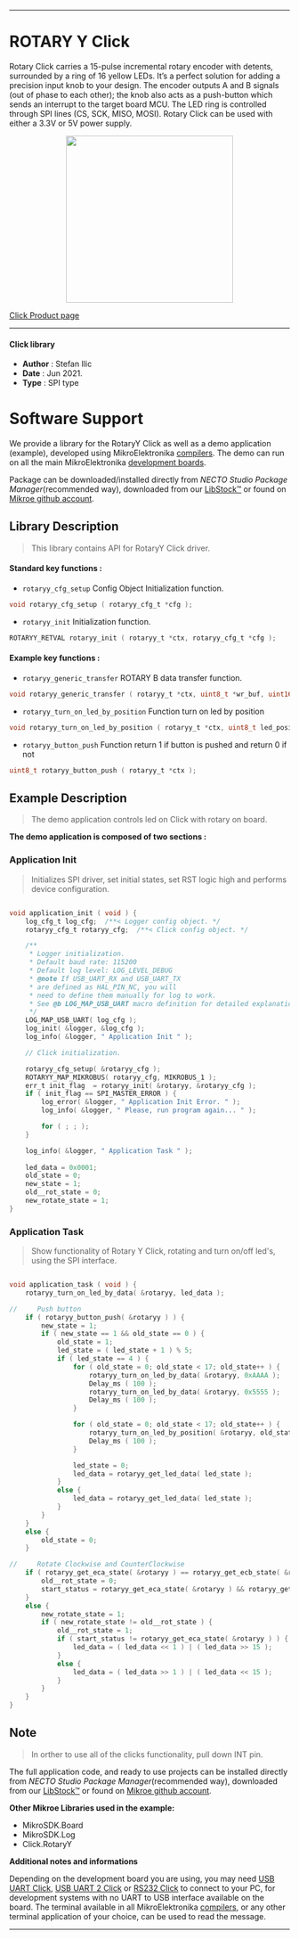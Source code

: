 
---
# ROTARY Y Click

Rotary Click carries a 15-pulse incremental rotary encoder with detents, surrounded by a ring of 16 yellow LEDs. It’s a perfect solution for adding a precision input knob to your design. The encoder outputs A and B signals (out of phase to each other); the knob also acts as a push-button which sends an interrupt to the target board MCU. The LED ring is controlled through SPI lines (CS, SCK, MISO, MOSI). Rotary Click can be used with either a 3.3V or 5V power supply.

<p align="center">
  <img src="https://download.mikroe.com/images/click_for_ide/rotaryy_click.png" height=300px>
</p>

[Click Product page](https://www.mikroe.com/rotary-y-click)

---


#### Click library

- **Author**        : Stefan Ilic
- **Date**          : Jun 2021.
- **Type**          : SPI type


# Software Support

We provide a library for the RotaryY Click
as well as a demo application (example), developed using MikroElektronika
[compilers](https://www.mikroe.com/necto-studio).
The demo can run on all the main MikroElektronika [development boards](https://www.mikroe.com/development-boards).

Package can be downloaded/installed directly from *NECTO Studio Package Manager*(recommended way), downloaded from our [LibStock&trade;](https://libstock.mikroe.com) or found on [Mikroe github account](https://github.com/MikroElektronika/mikrosdk_click_v2/tree/master/clicks).

## Library Description

> This library contains API for RotaryY Click driver.

#### Standard key functions :

- `rotaryy_cfg_setup` Config Object Initialization function.
```c
void rotaryy_cfg_setup ( rotaryy_cfg_t *cfg );
```

- `rotaryy_init` Initialization function.
```c
ROTARYY_RETVAL rotaryy_init ( rotaryy_t *ctx, rotaryy_cfg_t *cfg );
```

#### Example key functions :

- `rotaryy_generic_transfer` ROTARY B data transfer function.
```c
void rotaryy_generic_transfer ( rotaryy_t *ctx, uint8_t *wr_buf, uint16_t wr_len, uint8_t *rd_buf, uint16_t rd_len );
```

- `rotaryy_turn_on_led_by_position` Function turn on led by position
```c
void rotaryy_turn_on_led_by_position ( rotaryy_t *ctx, uint8_t led_position );
```

- `rotaryy_button_push` Function return 1 if button is pushed and return 0 if not
```c
uint8_t rotaryy_button_push ( rotaryy_t *ctx );
```

## Example Description

> The demo application controls led on Click with rotary on board.

**The demo application is composed of two sections :**

### Application Init

> Initializes SPI driver, set initial states, set RST logic high and performs device configuration.

```c

void application_init ( void ) {
    log_cfg_t log_cfg;  /**< Logger config object. */
    rotaryy_cfg_t rotaryy_cfg;  /**< Click config object. */

    /** 
     * Logger initialization.
     * Default baud rate: 115200
     * Default log level: LOG_LEVEL_DEBUG
     * @note If USB_UART_RX and USB_UART_TX 
     * are defined as HAL_PIN_NC, you will 
     * need to define them manually for log to work. 
     * See @b LOG_MAP_USB_UART macro definition for detailed explanation.
     */
    LOG_MAP_USB_UART( log_cfg );
    log_init( &logger, &log_cfg );
    log_info( &logger, " Application Init " );

    // Click initialization.

    rotaryy_cfg_setup( &rotaryy_cfg );
    ROTARYY_MAP_MIKROBUS( rotaryy_cfg, MIKROBUS_1 );
    err_t init_flag  = rotaryy_init( &rotaryy, &rotaryy_cfg );
    if ( init_flag == SPI_MASTER_ERROR ) {
        log_error( &logger, " Application Init Error. " );
        log_info( &logger, " Please, run program again... " );

        for ( ; ; );
    }

    log_info( &logger, " Application Task " );
    
    led_data = 0x0001;
    old_state = 0;
    new_state = 1;
    old__rot_state = 0;
    new_rotate_state = 1;
}

```

### Application Task

> Show functionality of Rotary Y Click, rotating and turn on/off led's, using the SPI interface.

```c

void application_task ( void ) {
    rotaryy_turn_on_led_by_data( &rotaryy, led_data );

//     Push button
    if ( rotaryy_button_push( &rotaryy ) ) {
        new_state = 1;
        if ( new_state == 1 && old_state == 0 ) {
            old_state = 1;
            led_state = ( led_state + 1 ) % 5;
            if ( led_state == 4 ) {
                for ( old_state = 0; old_state < 17; old_state++ ) {
                    rotaryy_turn_on_led_by_data( &rotaryy, 0xAAAA );
                    Delay_ms ( 100 );
                    rotaryy_turn_on_led_by_data( &rotaryy, 0x5555 );
                    Delay_ms ( 100 );
                }

                for ( old_state = 0; old_state < 17; old_state++ ) {
                    rotaryy_turn_on_led_by_position( &rotaryy, old_state );
                    Delay_ms ( 100 );
                }

                led_state = 0;
                led_data = rotaryy_get_led_data( led_state );
            }
            else {
                led_data = rotaryy_get_led_data( led_state );
            }
        }
    }
    else {
        old_state = 0;
    }

//     Rotate Clockwise and CounterClockwise
    if ( rotaryy_get_eca_state( &rotaryy ) == rotaryy_get_ecb_state( &rotaryy ) ) {
        old__rot_state = 0;
        start_status = rotaryy_get_eca_state( &rotaryy ) && rotaryy_get_ecb_state( &rotaryy );
    }
    else {
        new_rotate_state = 1;
        if ( new_rotate_state != old__rot_state ) {
            old__rot_state = 1;
            if ( start_status != rotaryy_get_eca_state( &rotaryy ) ) {
                led_data = ( led_data << 1 ) | ( led_data >> 15 );
            }
            else {
                led_data = ( led_data >> 1 ) | ( led_data << 15 );
            }
        }
    }
}

```

## Note

> In orther to use all of the clicks functionality, pull down INT pin.

The full application code, and ready to use projects can be installed directly from *NECTO Studio Package Manager*(recommended way), downloaded from our [LibStock&trade;](https://libstock.mikroe.com) or found on [Mikroe github account](https://github.com/MikroElektronika/mikrosdk_click_v2/tree/master/clicks).

**Other Mikroe Libraries used in the example:**

- MikroSDK.Board
- MikroSDK.Log
- Click.RotaryY

**Additional notes and informations**

Depending on the development board you are using, you may need
[USB UART Click](http://shop.mikroe.com/usb-uart-click),
[USB UART 2 Click](http://shop.mikroe.com/usb-uart-2-click) or
[RS232 Click](http://shop.mikroe.com/rs232-click) to connect to your PC, for
development systems with no UART to USB interface available on the board. The
terminal available in all MikroElektronika
[compilers](http://shop.mikroe.com/compilers), or any other terminal application
of your choice, can be used to read the message.

---
